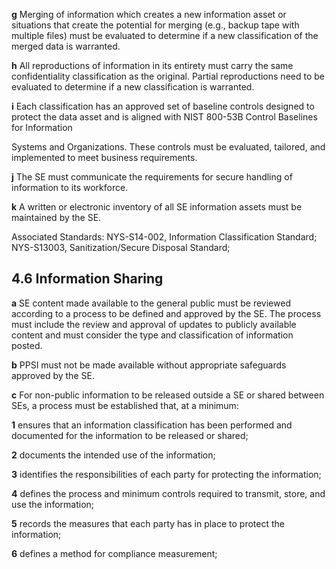 **g** Merging of information which creates a new information asset or situations that create the potential for merging (e.g., backup tape with multiple files) must be evaluated to determine if a new classification of the merged data is warranted.

**h** All reproductions of information in its entirety must carry the same confidentiality classification as the original. Partial reproductions need to be evaluated to determine if a new classification is warranted.

**i** Each classification has an approved set of baseline controls designed to protect the data asset and is aligned with NIST 800-53B Control Baselines for Information

Systems and Organizations. These controls must be evaluated, tailored, and implemented to meet business requirements.

**j** The SE must communicate the requirements for secure handling of information to its workforce.

**k** A written or electronic inventory of all SE information assets must be maintained by the SE.

Associated Standards: NYS-S14-002, Information Classification Standard; NYS-S13003, Sanitization/Secure Disposal Standard;

## **4.6 Information Sharing**

**a** SE content made available to the general public must be reviewed according to a process to be defined and approved by the SE. The process must include the review and approval of updates to publicly available content and must consider the type and classification of information posted.

**b** PPSI must not be made available without appropriate safeguards approved by the SE.

**c** For non-public information to be released outside a SE or shared between SEs, a process must be established that, at a minimum:

**1** ensures that an information classification has been performed and documented for the information to be released or shared;

**2** documents the intended use of the information;

**3** identifies the responsibilities of each party for protecting the information;

**4** defines the process and minimum controls required to transmit, store, and use the information;

**5** records the measures that each party has in place to protect the information;

**6** defines a method for compliance measurement;
